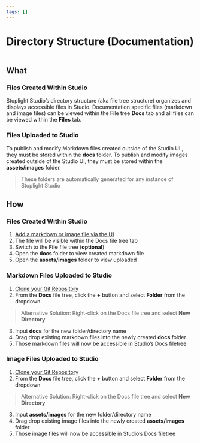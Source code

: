 ```yaml
---
tags: []
---
```


# Directory Structure (Documentation) 

![]()

## What 

### Files Created Within Studio
Stoplight Studio’s directory structure (aka file tree structure) organizes and displays accessible files in Studio. Documentation specific files (markdown and image files) can be viewed within the File tree **Docs** tab and all files can be viewed within the **Files** tab.

### Files Uploaded to Studio
To publish and modify Markdown files created outside of the Studio UI , they must be stored within the **docs** folder. To publish and modify images created outside of the Studio UI, they must be stored within the **assets/images** folder. 

>These folders are automatically generated for any instance of Stoplight Studio 

## How 

### Files Created Within Studio 
1. [Add a markdown or image file via the UI]()
2. The file will be visible within the Docs file tree tab
3. Switch to the **File** file tree (**optional**)
4. Open the **docs** folder to view created markdown file 
5. Open the **assets/images** folder to view uploaded 

### Markdown Files Uploaded to Studio 
1. [Clone your Git Repository]()
2. From the **Docs** file tree, click the **+** button and select **Folder** from the dropdown 

> Alternative Solution: Right-click on the Docs file tree and select **New Directory** 

3. Input **docs** for the new folder/directory name 
4. Drag drop existing markdown files into the newly created **docs** folder 
5. Those markdown files will now be accessible in Studio’s Docs filetree 

### Image Files Uploaded to Studio 
1. [Clone your Git Repository]()
2. From the **Docs** file tree, click the **+** button and select **Folder** from the dropdown 

> Alternative Solution: Right-click on the Docs file tree and select **New Directory** 

3. Input **assets/images** for the new folder/directory name 
4. Drag drop existing image files into the newly created **assets/images** folder 
5. Those image files will now be accessible in Studio’s Docs filetree 




